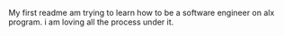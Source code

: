 My first readme
am trying to learn how to be a software engineer on alx program.
i am loving all the process under it.
